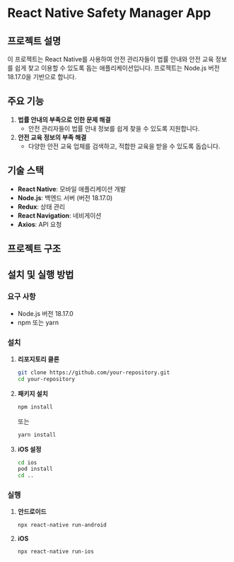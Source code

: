 # React Native Safety Manager App

## 프로젝트 설명

이 프로젝트는 React Native를 사용하여 안전 관리자들이 법률 안내와 안전 교육 정보를 쉽게 찾고 이용할 수 있도록 돕는 애플리케이션입니다. 프로젝트는 Node.js 버전 18.17.0을 기반으로 합니다.

## 주요 기능

1. **법률 안내의 부족으로 인한 문제 해결**
   - 안전 관리자들이 법률 안내 정보를 쉽게 찾을 수 있도록 지원합니다.
2. **안전 교육 정보의 부족 해결**
   - 다양한 안전 교육 업체를 검색하고, 적합한 교육을 받을 수 있도록 돕습니다.

## 기술 스택

- **React Native**: 모바일 애플리케이션 개발
- **Node.js**: 백엔드 서버 (버전 18.17.0)
- **Redux**: 상태 관리
- **React Navigation**: 네비게이션
- **Axios**: API 요청

## 프로젝트 구조

## 설치 및 실행 방법

### 요구 사항

- Node.js 버전 18.17.0
- npm 또는 yarn

### 설치

1. **리포지토리 클론**

   ```sh
   git clone https://github.com/your-repository.git
   cd your-repository
   ```

2. **패키지 설치**

   ```sh
   npm install
   ```

   또는

   ```sh
   yarn install
   ```

3. **iOS 설정**
   ```sh
   cd ios
   pod install
   cd ..
   ```

### 실행

1. **안드로이드**

   ```sh
   npx react-native run-android
   ```

2. **iOS**
   ```sh
   npx react-native run-ios
   ```
